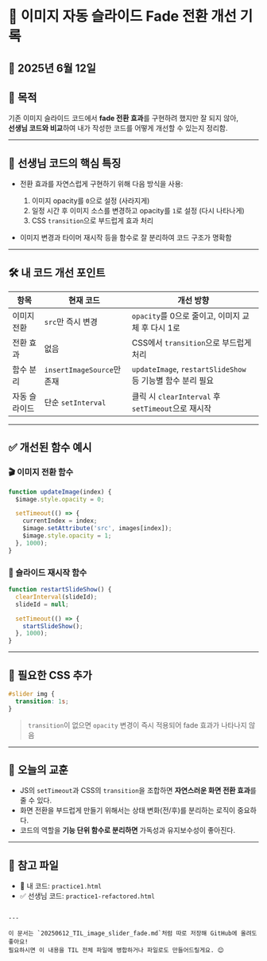 # 🧪 이미지 자동 슬라이드 Fade 전환 개선 기록

## 📅 2025년 6월 12일

## 📌 목적
기존 이미지 슬라이드 코드에서 **fade 전환 효과**를 구현하려 했지만 잘 되지 않아,  
**선생님 코드와 비교**하여 내가 작성한 코드를 어떻게 개선할 수 있는지 정리함.

---

## 🧾 선생님 코드의 핵심 특징

- 전환 효과를 자연스럽게 구현하기 위해 다음 방식을 사용:
  1. 이미지 opacity를 `0`으로 설정 (사라지게)
  2. 일정 시간 후 이미지 소스를 변경하고 opacity를 `1`로 설정 (다시 나타나게)
  3. CSS `transition`으로 부드럽게 효과 처리

- 이미지 변경과 타이머 재시작 등을 함수로 잘 분리하여 코드 구조가 명확함

---

## 🛠️ 내 코드 개선 포인트

| 항목 | 현재 코드 | 개선 방향 |
|------|-----------|------------|
| 이미지 전환 | `src`만 즉시 변경 | `opacity`를 0으로 줄이고, 이미지 교체 후 다시 1로 |
| 전환 효과 | 없음 | CSS에서 `transition`으로 부드럽게 처리 |
| 함수 분리 | `insertImageSource`만 존재 | `updateImage`, `restartSlideShow` 등 기능별 함수 분리 필요 |
| 자동 슬라이드 | 단순 `setInterval` | 클릭 시 `clearInterval` 후 `setTimeout`으로 재시작 |

---

## ✅ 개선된 함수 예시

### 🎬 이미지 전환 함수
```js
function updateImage(index) {
  $image.style.opacity = 0;

  setTimeout(() => {
    currentIndex = index;
    $image.setAttribute('src', images[index]);
    $image.style.opacity = 1;
  }, 1000);
}
````

### 🔁 슬라이드 재시작 함수

```js
function restartSlideShow() {
  clearInterval(slideId);
  slideId = null;

  setTimeout(() => {
    startSlideShow();
  }, 1000);
}
```

---

## 🎨 필요한 CSS 추가

```css
#slider img {
  transition: 1s;
}
```

> `transition`이 없으면 `opacity` 변경이 즉시 적용되어 fade 효과가 나타나지 않음

---

## 🧠 오늘의 교훈

* JS의 `setTimeout`과 CSS의 `transition`을 조합하면 **자연스러운 화면 전환 효과**를 줄 수 있다.
* 화면 전환을 부드럽게 만들기 위해서는 상태 변화(전/후)를 분리하는 로직이 중요하다.
* 코드의 역할을 **기능 단위 함수로 분리하면** 가독성과 유지보수성이 좋아진다.

---

## 📁 참고 파일

* 📝 내 코드: `practice1.html`
* ✅ 선생님 코드: `practice1-refactored.html`

```

---

이 문서는 `20250612_TIL_image_slider_fade.md`처럼 따로 저장해 GitHub에 올려도 좋아요!  
필요하시면 이 내용을 TIL 전체 파일에 병합하거나 파일로도 만들어드릴게요. 😊
```
